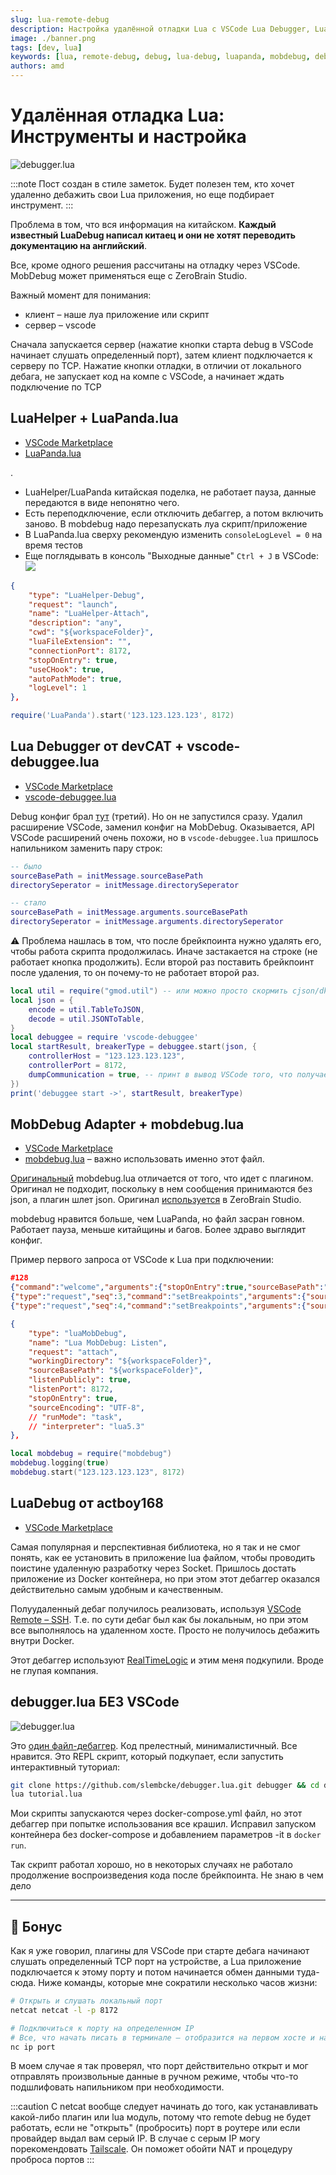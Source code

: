 ```yaml
---
slug: lua-remote-debug
description: Настройка удалённой отладки Lua с VSCode Lua Debugger, LuaPanda и MobDebug. Решение проблем в Docker и Tailscale
image: ./banner.png
tags: [dev, lua]
keywords: [lua, remote-debug, debug, lua-debug, luapanda, mobdebug, debugger]
authors: amd
---
```


# Удалённая отладка Lua: Инструменты и настройка

![debugger.lua](banner.png)

:::note
Пост создан в стиле заметок. Будет полезен тем, кто хочет удаленно дебажить свои Lua приложения, но еще подбирает инструмент.
:::

Проблема в том, что вся информация на китайском. **Каждый известный LuaDebug написал китаец и они не хотят переводить документацию на английский**.

<!--truncate-->

Все, кроме одного решения рассчитаны на отладку через VSCode. MobDebug может применяться еще с ZeroBrain Studio.

Важный момент для понимания:

- клиент – наше луа приложение или скрипт
- сервер – vscode

Сначала запускается сервер (нажатие кнопки старта debug в VSCode начинает слушать определенный порт), затем клиент подключается к серверу по TCP. Нажатие кнопки отладки, в отличии от локального дебага, не запускает код на компе с VSCode, а начинает ждать подключение по TCP

## LuaHelper + LuaPanda.lua

- [VSCode Marketplace](https://marketplace.visualstudio.com/items?itemName=yinfei.luahelper)
- [LuaPanda.lua](https://github.com/Tencent/LuaPanda/blob/master/Debugger/LuaPanda.lua)

.

- LuaHelper/LuaPanda китайская поделка, не работает пауза, данные передаются в виде непонятно чего.
- Есть переподключение, если отключить дебаггер, а потом включить заново. В mobdebug надо перезапускать луа скрипт/приложение
- В LuaPanda.lua сверху рекомендую изменить `consoleLogLevel = 0` на время тестов
- Еще поглядывать в консоль "Выходные данные" `Ctrl + J` в VSCode:
	![](vscode-output-data.png)

```json
{
	"type": "LuaHelper-Debug",
	"request": "launch",
	"name": "LuaHelper-Attach",
	"description": "any",
	"cwd": "${workspaceFolder}",
	"luaFileExtension": "",
	"connectionPort": 8172,
	"stopOnEntry": true,
	"useCHook": true,
	"autoPathMode": true,
	"logLevel": 1
},
```

```lua
require('LuaPanda').start('123.123.123.123', 8172)
```

## Lua Debugger от devCAT + vscode-debuggee.lua

- [VSCode Marketplace](https://marketplace.visualstudio.com/items?itemName=devCAT.lua-debug)
- [vscode-debuggee.lua](https://github.com/devcat-studio/VSCodeLuaDebug/blob/master/debuggee/vscode-debuggee.lua)

Debug конфиг брал [тут](https://github.com/devcat-studio/VSCodeLuaDebug/blob/master/debuggee/.vscode/launch.json) (третий). Но он не запустился сразу. Удалил расширение VSCode, заменил конфиг на MobDebug. Оказывается, API VSCode расширений очень похожи, но в `vscode-debuggee.lua` пришлось напильником заменить пару строк:

```lua
-- было
sourceBasePath = initMessage.sourceBasePath
directorySeperator = initMessage.directorySeperator

-- стало
sourceBasePath = initMessage.arguments.sourceBasePath
directorySeperator = initMessage.arguments.directorySeperator
```

⚠️ Проблема нашлась в том, что после брейкпоинта нужно удалять его, чтобы работа скрипта продолжилась. Иначе застакается на строке (не работает кнопка продолжить). Если второй раз поставить брейкпоинт после удаления, то он почему-то не работает второй раз.

```lua
local util = require("gmod.util") -- или можно просто скормить cjson/dkjson
local json = {
	encode = util.TableToJSON,
	decode = util.JSONToTable,
}
local debuggee = require 'vscode-debuggee'
local startResult, breakerType = debuggee.start(json, {
	controllerHost = "123.123.123.123",
	controllerPort = 8172,
	dumpCommunication = true, -- принт в вывод VSCode того, что получает и отправляет
})
print('debuggee start ->', startResult, breakerType)
```

## MobDebug Adapter + mobdebug.lua

- [VSCode Marketplace](https://marketplace.visualstudio.com/items?itemName=AlexeyMelnichuk.lua-mobdebug)
- [mobdebug.lua](https://github.com/moteus/vscode-mobdebug/blob/main/lua/mobdebug.lua) – важно использовать именно этот файл.

[Оригинальный](https://github.com/pkulchenko/MobDebug/blob/master/src/mobdebug.lua) mobdebug.lua отличается от того, что идет с плагином. Оригинал не подходит, поскольку в нем сообщения принимаются без json, а плагин шлет json. Оригинал [используется](https://studio.zerobrane.com/doc-remote-debugging) в ZeroBrain Studio.

mobdebug нравится больше, чем LuaPanda, но файл засран говном. Работает пауза, меньше китайщины и багов. Более здраво выглядит конфиг.

Пример первого запроса от VSCode к Lua при подключении:
```json
#128
{"command":"welcome","arguments":{"stopOnEntry":true,"sourceBasePath":"/Users/amd/Desktop/ggram-bots","directorySeperator":"/"}}#230
{"type":"request","seq":3,"command":"setBreakpoints","arguments":{"source":{"name":"commands.lua","path":"/Users/amd/Desktop/ggram-bots/bots/aanebots/commands.lua"},"lines":[31],"breakpoints":[{"line":31}],"sourceModified":false}}#216
{"type":"request","seq":4,"command":"setBreakpoints","arguments":{"source":{"name":"launcher.lua","path":"/Users/amd/Desktop/ggram-bots/launcher.lua"},"lines":[64],"breakpoints":[{"line":64}],"sourceModified":false}}
```

```json
{
	"type": "luaMobDebug",
	"name": "Lua MobDebug: Listen",
	"request": "attach",
	"workingDirectory": "${workspaceFolder}",
	"sourceBasePath": "${workspaceFolder}",
	"listenPublicly": true,
	"listenPort": 8172,
	"stopOnEntry": true,
	"sourceEncoding": "UTF-8",
	// "runMode": "task",
	// "interpreter": "lua5.3"
},
```

```lua
local mobdebug = require("mobdebug")
mobdebug.logging(true)
mobdebug.start("123.123.123.123", 8172)
```

## LuaDebug от actboy168

- [VSCode Marketplace](https://marketplace.visualstudio.com/items?itemName=actboy168.lua-debug)

Самая популярная и перспективная библиотека, но я так и не смог понять, как ее установить в приложение lua файлом, чтобы проводить поистине удаленную разработку через Socket. Пришлось достать приложение из Docker контейнера, но при этом этот дебаггер оказался действительно самым удобным и качественным.

Полуудаленный дебаг получилось реализовать, используя [VSCode Remote – SSH](../07-24-vscode-remote-ssh/index.md). Т.е. по сути дебаг был как бы локальным, но при этом все выполнялось на удаленном хосте. Просто не получилось дебажить внутри Docker.

Этот дебаггер используют [RealTimeLogic](https://github.com/RealTimeLogic/LSP-Examples/tree/master/Lua-Debug) и этим меня подкупили. Вроде не глупая компания.

## debugger.lua БЕЗ VSCode

![debugger.lua](banner.png)

Это [один файл-дебаггер](https://github.com/slembcke/debugger.lua/blob/master/debugger.lua). Код прелестный, минималистичный. Все нравится. Это REPL скрипт, который подкупает, если запустить интерактивный туториал:

```bash
git clone https://github.com/slembcke/debugger.lua.git debugger && cd debugger
lua tutorial.lua
```

Мои скрипты запускаются через docker-compose.yml файл, но этот дебаггер при попытке использования все крашил. Исправил запуском контейнера без docker-compose и добавлением параметров -it в `docker run`.

Так скрипт работал хорошо, но в некоторых случаях не работало продолжение воспроизведения кода после брейкпоинта. Не знаю в чем дело

---

## 🍬 Бонус

Как я уже говорил, плагины для VSCode при старте дебага начинают слушать определенный TCP порт на устройстве, а Lua приложение подключается к этому порту и потом начинается обмен данными туда-сюда. Ниже команды, которые мне сократили несколько часов жизни:

```bash
# Открыть и слушать локальный порт
netcat netcat -l -p 8172

# Подключиться к порту на определенном IP
# Все, что начать писать в терминале – отобразится на первом хосте и наоборот
nc ip port
```

В моем случае я так проверял, что порт действительно открыт и мог отправлять произвольные данные в ручном режиме, чтобы что-то подшлифовать напильником при необходимости.

:::caution
С netcat вообще следует начинать до того, как устанавливать какой-либо плагин или lua модуль, потому что remote debug не будет работать, если не "открыть" (пробросить) порт в роутере или если провайдер выдал вам серый IP. В случае с серым IP могу порекомендовать [Tailscale](/docs/other/vpn/tailscale). Он поможет обойти NAT и процедуру проброса портов
:::
